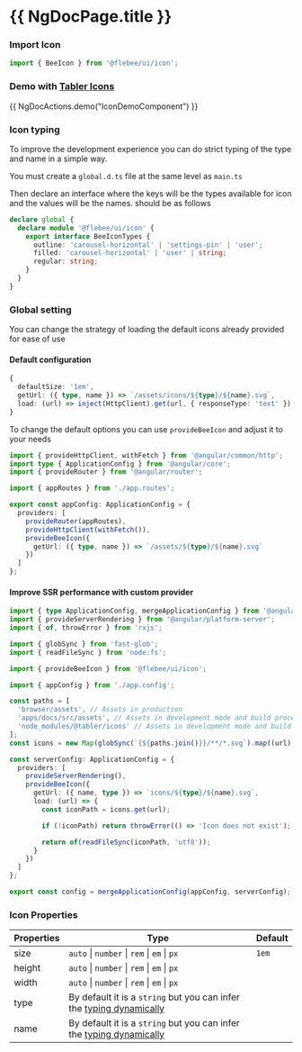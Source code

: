 # {{ NgDocPage.title }}

### Import Icon

```ts
import { BeeIcon } from '@flebee/ui/icon';
```

### Demo with [Tabler Icons](https://tabler.io/icons)

{{ NgDocActions.demo("IconDemoComponent") }}

### Icon typing

To improve the development experience you can do strict typing of the type and name in a simple way.

You must create a `global.d.ts` file at the same level as `main.ts`

Then declare an interface where the keys will be the types available for icon and the values ​​will be the names. should be as follows

```typescript name="global.d.ts"
declare global {
  declare module '@flebee/ui/icon' {
    export interface BeeIconTypes {
      outline: 'carousel-horizontal' | 'settings-pin' | 'user';
      filled: 'carousel-horizontal' | 'user' | string;
      regular: string;
    }
  }
}
```

### Global setting

You can change the strategy of loading the default icons already provided for ease of use

#### Default configuration

```typescript
{
  defaultSize: '1em',
  getUrl: ({ type, name }) => `/assets/icons/${type}/${name}.svg`,
  load: (url) => inject(HttpClient).get(url, { responseType: 'text' })
}
```

To change the default options you can use `provideBeeIcon` and adjust it to your needs

```typescript name="app.config,ts"
import { provideHttpClient, withFetch } from '@angular/common/http';
import type { ApplicationConfig } from '@angular/core';
import { provideRouter } from '@angular/router';

import { appRoutes } from './app.routes';

export const appConfig: ApplicationConfig = {
  providers: [
    provideRouter(appRoutes),
    provideHttpClient(withFetch()),
    provideBeeIcon({
      getUrl: ({ type, name }) => `/assets/${type}/${name}.svg`
    })
  ]
};
```

#### Improve SSR performance with custom provider

```typescript name="app.config.server.ts"
import { type ApplicationConfig, mergeApplicationConfig } from '@angular/core';
import { provideServerRendering } from '@angular/platform-server';
import { of, throwError } from 'rxjs';

import { globSync } from 'fast-glob';
import { readFileSync } from 'node:fs';

import { provideBeeIcon } from '@flebee/ui/icon';

import { appConfig } from './app.config';

const paths = [
  'browser/assets', // Assets in production
  'apps/docs/src/assets', // Assets in development mode and build process
  'node_modules/@tabler/icons' // Assets in development mode and build process
];
const icons = new Map(globSync(`{${paths.join()}}/**/*.svg`).map((url) => [url.split('/').slice(-3).join('/'), url]));

const serverConfig: ApplicationConfig = {
  providers: [
    provideServerRendering(),
    provideBeeIcon({
      getUrl: ({ name, type }) => `icons/${type}/${name}.svg`,
      load: (url) => {
        const iconPath = icons.get(url);

        if (!iconPath) return throwError(() => 'Icon does not exist');

        return of(readFileSync(iconPath, 'utf8'));
      }
    })
  ]
};

export const config = mergeApplicationConfig(appConfig, serverConfig);
```

### Icon Properties

| Properties | Type                                                                                                 | Default |
| ---------- | ---------------------------------------------------------------------------------------------------- | ------- |
| size       | `auto` \| `number` \| `rem` \| `em` \| `px`                                                          | `1em`   |
| height     | `auto` \| `number` \| `rem` \| `em` \| `px`                                                          |         |
| width      | `auto` \| `number` \| `rem` \| `em` \| `px`                                                          |         |
| type       | By default it is a `string` but you can infer the [typing dynamically](/components/icon#icon-typing) |         |
| name       | By default it is a `string` but you can infer the [typing dynamically](/components/icon#icon-typing) |         |
